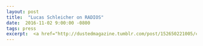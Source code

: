 ```yaml
---
layout: post
title:  "Lucas Schleicher on RADIOS"
date:  2016-11-02 9:00:00 -0800
tags: press
excerpt:  <a href="http://dustedmagazine.tumblr.com/post/152650221005/casey-anderson-radios-a-wave-press" target="_blank">→</a>
---
```


